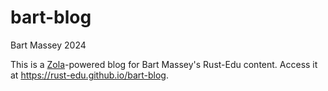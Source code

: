 # bart-blog
Bart Massey 2024

This is a [Zola](https://getzola.org)-powered blog for Bart
Massey's Rust-Edu content. Access it at
<https://rust-edu.github.io/bart-blog>.
